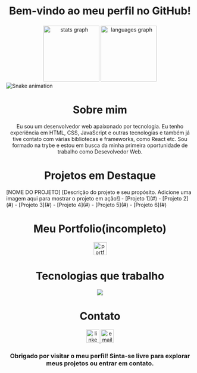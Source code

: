 <html>
<h1 align="center">Bem-vindo ao meu perfil no GitHub!</h1>

###
  
<div align="center">
  <img src="https://github-readme-stats.vercel.app/api?hide_title=false&hide_rank=false&show_icons=true&include_all_commits=true&count_private=true&disable_animations=false&theme=dracula&locale=en&hide_border=false&username=nayrgst" height="150" alt="stats graph"/>
  <img src="https://github-readme-stats.vercel.app/api/top-langs?locale=en&hide_title=false&layout=compact&card_width=320&langs_count=5&theme=dracula&hide_border=false&username=nayrgst" height="150" alt="languages graph"  />
</div>
  
  
<img src="https://raw.githubusercontent.com/nayrgst/nayrgst/output/snake.svg" alt="Snake animation" />
  
###
  
<h1 align='center'>Sobre mim</h1>
<p align='center'>Eu sou um desenvolvedor web apaixonado por tecnologia. Eu tenho experiência em HTML, CSS, JavaScript e outras tecnologias e também já tive contato com várias bibliotecas e frameworks, como React etc. Sou formado na trybe e estou em busca da minha primeira oportunidade de trabalho como Desevolvedor Web.</p>

###
  
  <h1 align='center'>Projetos em Destaque</h1>
[NOME DO PROJETO]
[Descrição do projeto e seu propósito. Adicione uma imagem aqui para mostrar o projeto em ação!]
- [Projeto 1](#)
- [Projeto 2](#)
- [Projeto 3](#)
- [Projeto 4](#)
- [Projeto 5](#)
- [Projeto 6](#)

###
###
  <h1 align='center'> Meu Portfolio(incompleto) </h1>
   <div align='center'>
<a href="https://portfolio-nayr.vercel.app/" target="_blank">
  <img src="https://img.shields.io/static/v1?message=Portfolio&logo=portfolio&label=&color=e53170&logoColor=white&labelColor=&style=for-the-badge" height="35" alt="portfolio logo"  />
<a/>
</div>

###
###
  
  <h1 align='center'>Tecnologias que trabalho</h1>
<p align="center">
  <a href="https://skillicons.dev">
    <img src="https://skillicons.dev/icons?i=linux,bash,vscode,git,html,css,styledcomponents,js,ts,react,redux,mongodb,mysql,docker,nodejs,jest,express,heroku&dark=light&perline=9" />
  </a>
</p>
  
###  
###
  
  <h1 align='center'>Contato</h1>
<div align="center" display="flex">
 <a href="https://www.linkedin.com/in/nayrgst/" target="_blank">
  <img src="https://img.shields.io/static/v1?message=LinkedIn&logo=linkedin&label=&color=0077B5&logoColor=white&labelColor=&style=for-the-badge" height="35" alt="linkedin logo"  />
<a/>
   
 <a href="https://www.linkedin.com/in/nayrgst/" target="_blank">
  <img src="https://img.shields.io/static/v1?message=email&logo=email&label=&color=b50000&logoColor=white&labelColor=&style=for-the-badge" height="35" alt="email logo"  />
<a/>
</div>



   <h3 align='center'>Obrigado por visitar o meu perfil! Sinta-se livre para explorar meus projetos ou entrar em contato.</h3>
   



###

<br clear="both">

</html>
